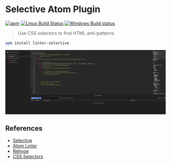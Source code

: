# Selective Atom Plugin

[![apm](https://img.shields.io/apm/v/linter-selective.svg)](https://atom.io/packages/linter-selective)
[![Linux Build Status](https://travis-ci.org/ChristianMurphy/linter-selective.svg?branch=master)](https://travis-ci.org/ChristianMurphy/linter-selective)
[![Windows Build status](https://ci.appveyor.com/api/projects/status/novxdk3nnh1rrfy1/branch/master?svg=true)](https://ci.appveyor.com/project/ChristianMurphy/linter-selective/branch/master)

> Use CSS selectors to find HTML anti-patterns

```bash
apm install linter-selective
```

![selective lint example](docs/selective-lint-example.gif)

## References

* [Selective](https://github.com/ChristianMurphy/selective)
* [Atom Linter](https://atom.io/packages/linter)
* [Rehype](https://github.com/rehypejs/rehype)
* [CSS Selectors](https://developer.mozilla.org/en-us/docs/web/css/css_selectors)
